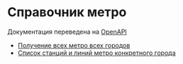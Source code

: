 Справочник метро
=================

Документация переведена на [OpenAPI](https://api.hh.ru/openapi/redoc)

* [Получение всех метро всех городов](https://api.hh.ru/openapi/redoc#tag/Spravochniki/paths/~1metro/get)
* [Cписок станций и линий метро конкретного города](https://api.hh.ru/openapi/redoc#tag/Spravochniki/paths/~1metro~1{city_id}/get)
